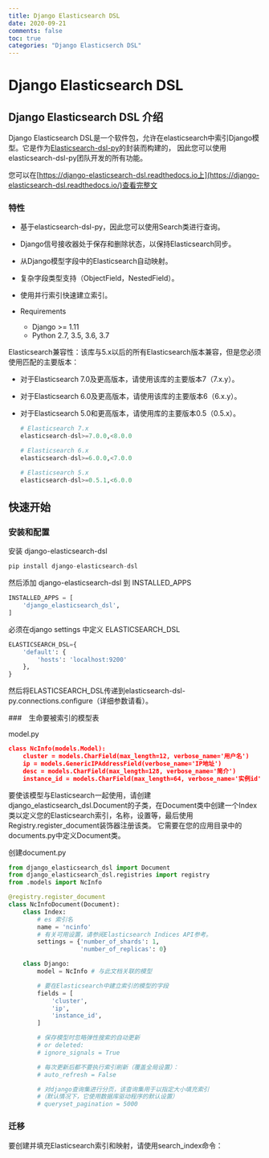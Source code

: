 ```yaml
---
title: Django Elasticsearch DSL
date: 2020-09-21
comments: false
toc: true
categories: "Django Elasticserch DSL"
---
```


# Django Elasticsearch DSL 

## Django Elasticsearch DSL 介绍

Django Elasticsearch DSL是一个软件包，允许在elasticsearch中索引Django模型。它是作为[Elasticsearch-dsl-py](https://github.com/elastic/elasticsearch-dsl-py)的封装而构建的， 因此您可以使用elasticsearch-dsl-py团队开发的所有功能。

您可以在[https://django-elasticsearch-dsl.readthedocs.io上](https://django-elasticsearch-dsl.readthedocs.io/)查看完整文

### 特性

- 基于elasticsearch-dsl-py，因此您可以使用Search类进行查询。

- Django信号接收器处于保存和删除状态，以保持Elasticsearch同步。

- 从Django模型字段中的Elasticsearch自动映射。

- 复杂字段类型支持（ObjectField，NestedField）。

- 使用并行索引快速建立索引。

- Requirements

  - Django >= 1.11
  - Python 2.7, 3.5, 3.6, 3.7

  

Elasticsearch兼容性：该库与5.x以后的所有Elasticsearch版本兼容，但是您必须使用匹配的主要版本：

- 对于Elasticsearch 7.0及更高版本，请使用该库的主要版本7（7.x.y）。

- 对于Elasticsearch 6.0及更高版本，请使用该库的主要版本6（6.x.y）。

- 对于Elasticsearch 5.0和更高版本，请使用库的主要版本0.5（0.5.x）。

  ```python
  # Elasticsearch 7.x
  elasticsearch-dsl>=7.0.0,<8.0.0
  
  # Elasticsearch 6.x
  elasticsearch-dsl>=6.0.0,<7.0.0
  
  # Elasticsearch 5.x
  elasticsearch-dsl>=0.5.1,<6.0.0
  ```

##  快速开始

### 安装和配置

安装 django-elasticsearch-dsl

```python
pip install django-elasticsearch-dsl
```

然后添加 django-elasticsearch-dsl 到 INSTALLED_APPS

```python
INSTALLED_APPS = [
    'django_elasticsearch_dsl',
]

```

必须在django settings 中定义 ELASTICSEARCH_DSL

```python
ELASTICSEARCH_DSL={
    'default': {
        'hosts': 'localhost:9200'
    },
}
```

然后将ELASTICSEARCH_DSL传递到elasticsearch-dsl-py.connections.configure（详细参数请看）。

###　生命要被索引的模型表

model.py

```json
class NcInfo(models.Model):
    cluster = models.CharField(max_length=12, verbose_name='用户名')
    ip = models.GenericIPAddressField(verbose_name='IP地址')
    desc = models.CharField(max_length=128, verbose_name='简介')
    instance_id = models.CharField(max_length=64, verbose_name='实例id')
```

要使该模型与Elasticsearch一起使用，请创建django_elasticsearch_dsl.Document的子类，在Document类中创建一个Index类以定义您的Elasticsearch索引，名称，设置等，最后使用Registry.register_document装饰器注册该类。 它需要在您的应用目录中的documents.py中定义Document类。

创建document.py

```python
from django_elasticsearch_dsl import Document
from django_elasticsearch_dsl.registries import registry
from .models import NcInfo

@registry.register_document
class NcInfoDocument(Document):
    class Index:
        # es 索引名
        name = 'ncinfo'
        # 有关可用设置，请参阅Elasticsearch Indices API参考。
        settings = {'number_of_shards': 1,
                    'number_of_replicas': 0}

    class Django:
        model = NcInfo # 与此文档关联的模型

        # 要在Elasticsearch中建立索引的模型的字段
        fields = [
            'cluster',
            'ip',
            'instance_id',
        ]

        # 保存模型时忽略弹性搜索的自动更新
        # or deleted:
        # ignore_signals = True

        # 每次更新后都不要执行索引刷新（覆盖全局设置）：
        # auto_refresh = False

        # 对django查询集进行分页，该查询集用于以指定大小填充索引
        #（默认情况下，它使用数据库驱动程序的默认设置）
        # queryset_pagination = 5000

```

### 迁移

要创建并填充Elasticsearch索引和映射，请使用search_index命令：



